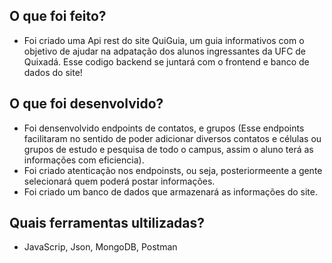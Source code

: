 ## O que foi feito?
- Foi criado uma Api rest do site QuiGuia, um guia informativos com o objetivo de ajudar na adpatação dos alunos ingressantes da UFC de Quixadá. Esse codigo backend se juntará com o frontend e banco de dados do site!

## O que foi desenvolvido?
- Foi densenvolvido endpoints de contatos, e grupos (Esse endpoints facilitaram no sentido de poder adicionar diversos contatos e células ou grupos de estudo e pesquisa de todo o campus, assim o aluno terá as informações com eficiencia).
- Foi criado atenticação nos endpoinsts, ou seja, posteriormeente a gente selecionará quem poderá postar informações.
- Foi criado um banco de dados que armazenará as informações do site.

## Quais ferramentas ultilizadas?
- JavaScrip, Json, MongoDB, Postman